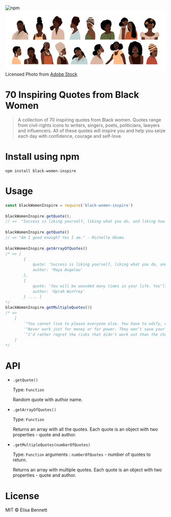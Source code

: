 ![npm](https://img.shields.io/npm/v/black-women-inspire?style=for-the-badge)
![image](portraits-of-women.jpeg)
Licensed Photo from [Adobe Stock](https://stock.adobe.com/)

# 70 Inspiring Quotes from Black Women

> A collection of 70 inspiring quotes from Black women. Quotes range from civil-rights icons to writers, singers, poets, politicians, lawyers and influencers. All of these quotes will inspire you and help you seize each day with confidence, courage and self-love.

# Install using npm

```
npm install black-women-inspire
```

# Usage

```js
const blackWomenInspire = require('black-women-inspire')

blackWomenInspire.getQuote();
// =>  "Success is liking yourself, liking what you do, and liking how you do it." -  Maya Angelou

blackWomenInspire.getQuote()
// => "Am I good enough? Yes I am." - Michelle Obama

blackWomenInspire.getArrayOfQuotes()
/* => [
        {
            quote: 'Success is liking yourself, liking what you do, and liking how you do it.',
            author: 'Maya Angelou'
        },
        {
            quote: 'You will be wounded many times in your life. You’ll make mistakes. Some people will call them failures but I have learned that failure is really God’s way of saying, “Excuse me, you’re moving in the wrong direction.” It’s just an experience, just an experience.',
            author: 'Oprah Winfrey'
        } .... ]
*/
blackWomenInspire.getMultipleQuotes(3)
/* => 
    [
        `"You cannot live to please everyone else. You have to edify, educate and fulfill your own dreams and destiny, and hope that whatever your art is that you're putting out there, if it's received, great, I respect you got receiving it. If it's not received, great, I respect you for not." - Octavia Spencer`,
        '"Never work just for money or for power. They won’t save your soul or help you sleep at night." - Marian Wright Edelman',
        `"I'd rather regret the risks that didn't work out than the chances I didn't take at all." - Simone Biles`
    ]
*/
```

# API

- ```.getQuote()```

    Type: `Function`

    Random quote with author name.

- ```.getArrayOfQuotes()```

    Type: `Function`

    Returns an array with all the quotes. Each quote is an object with two properties - quote and author.
- ```.getMultipleQuotes(numberOfQuotes)```

    Type: `Function`
    arguments : `numberOfQuotes` - number of quotes to return.

    Returns an array with multiple quotes. Each quote is an object with two properties - quote and author.

# License

MIT © Elisa Bennett
